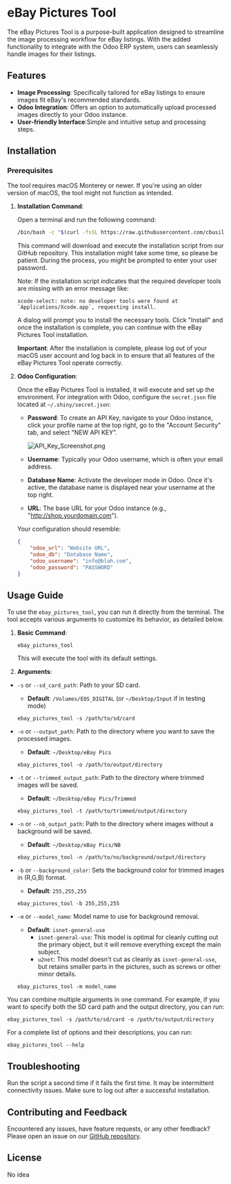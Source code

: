 # eBay Pictures Tool

The eBay Pictures Tool is a purpose-built application designed to streamline the image processing workflow for eBay listings. With
the added functionality to integrate with the Odoo ERP system, users can seamlessly handle images for their listings.

## Features

- **Image Processing**: Specifically tailored for eBay listings to ensure images fit eBay's recommended standards.
- **Odoo Integration**: Offers an option to automatically upload processed images directly to your Odoo instance.
- **User-friendly Interface**:Simple and intuitive setup and processing steps.

## Installation

### Prerequisites

The tool requires macOS Monterey or newer. If you're using an older version of macOS, the tool might not function as intended.

1. **Installation Command**:

   Open a terminal and run the following command:
   ```bash
   /bin/bash -c "$(curl -fsSL https://raw.githubusercontent.com/cbusillo/ebay_pictures_tool/main/installer.sh)"
   ```
   This command will download and execute the installation script from our GitHub repository.
   This installation might take some time, so please be patient. During the process, you might be prompted to enter your user
   password.

   Note: If the installation script indicates that the required developer tools are missing with an error message like:
   ```
   xcode-select: note: no developer tools were found at `Applications/Xcode.app`, requesting install.
   ```
   A dialog will prompt you to install the necessary tools. Click "Install" and once the installation is complete, you can continue
   with the eBay Pictures Tool installation.

   **Important**: After the installation is complete, please log out of your macOS user account and log back in to ensure that all
   features of the eBay Pictures Tool operate correctly.

2. **Odoo Configuration**:

   Once the eBay Pictures Tool is installed, it will execute and set up the environment. For integration with Odoo, configure
   the `secret.json` file located at `~/.shiny/secret.json`:

   - **Password**: To create an API Key, navigate to your Odoo instance, click your profile name at the top right, go to the "Account
     Security" tab, and select "NEW API KEY".

     ![API_Key_Screenshot.png](images/API_Key_Screenshot.png)

   - **Username**: Typically your Odoo username, which is often your email address.
   - **Database Name**: Activate the developer mode in Odoo. Once it's active, the database name is displayed near your username at
     the top right.
   - **URL**: The base URL for your Odoo instance (e.g., "http://shop.yourdomain.com").

   Your configuration should resemble:
   ```json
   {
       "odoo_url": "Website URL",
       "odoo_db": "Database Name",
       "odoo_username": "info@blah.com",
       "odoo_password": "PASSWORD"
   }
   ```

## Usage Guide

To use the `ebay_pictures_tool`, you can run it directly from the terminal. The tool accepts various arguments to customize its
behavior, as detailed below.

1. **Basic Command**:

    ```
    ebay_pictures_tool
    ```

   This will execute the tool with its default settings.


2. **Arguments**:

- `-s` or `--sd_card_path`: Path to your SD card.
    - **Default**: `/Volumes/EOS_DIGITAL` (or `~/Desktop/Input` if in testing mode)
  ```
  ebay_pictures_tool -s /path/to/sd/card
  ```

- `-o` or `--output_path`: Path to the directory where you want to save the processed images.
    - **Default**: `~/Desktop/eBay Pics`
  ```
  ebay_pictures_tool -o /path/to/output/directory
  ```

- `-t` or `--trimmed_output_path`: Path to the directory where trimmed images will be saved.
    - **Default**: `~/Desktop/eBay Pics/Trimmed`
  ```
  ebay_pictures_tool -t /path/to/trimmed/output/directory
  ```

- `-n` or `--nb_output_path`: Path to the directory where images without a background will be saved.
    - **Default**: `~/Desktop/eBay Pics/NB`
  ```
  ebay_pictures_tool -n /path/to/no/background/output/directory
  ```

- `-b` or `--background_color`: Sets the background color for trimmed images in (R,G,B) format.
    - **Default**: `255,255,255`
  ```
  ebay_pictures_tool -b 255,255,255
  ```

- `-m` or `--model_name`: Model name to use for background removal.
    - **Default**: `isnet-general-use`
        - `isnet-general-use`: This model is optimal for cleanly cutting out the primary object, but it will remove everything
          except the main subject.
        - `u2net`: This model doesn't cut as cleanly as `isnet-general-use`, but retains smaller parts in the pictures, such as
          screws or other minor details.
  ```
  ebay_pictures_tool -m model_name
  ```

You can combine multiple arguments in one command. For example, if you want to specify both the SD card path and the output
directory, you can run:

```
ebay_pictures_tool -s /path/to/sd/card -o /path/to/output/directory
```

For a complete list of options and their descriptions, you can run:

```
ebay_pictures_tool --help
```

## Troubleshooting

Run the script a second time if it fails the first time. It may be intermittent connectivity issues. Make sure to log out after a
successful installation.

## Contributing and Feedback

Encountered any issues, have feature requests, or any other feedback? Please open an issue on
our [GitHub repository](https://github.com/cbusillo/ebay_pictures_tool).

## License

No idea

